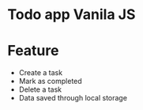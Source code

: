 # Todo app Vanila JS

<h1>Feature</h1>
  
<ul>
  <li>Create a task</li>
  <li>Mark as completed</li>
  <li>Delete a task</li>
  <li>Data saved through local storage</li>
</ul>







